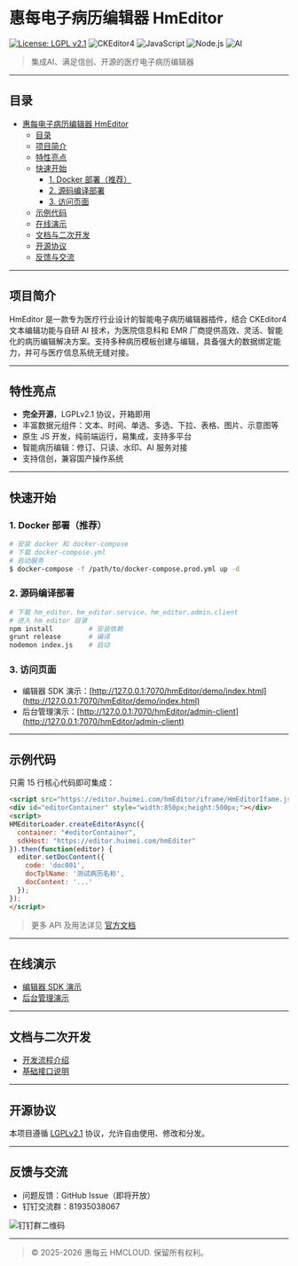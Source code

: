 # 惠每电子病历编辑器 HmEditor

[![License: LGPL v2.1](https://img.shields.io/badge/License-LGPL%20v2.1-blue.svg)](https://www.gnu.org/licenses/old-licenses/lgpl-2.1.html)
![CKEditor4](https://img.shields.io/badge/CKEditor-4.x-blue)
![JavaScript](https://img.shields.io/badge/JavaScript-ES6%2B-yellow)
![Node.js](https://img.shields.io/badge/Node.js-%3E%3D12.0.0-brightgreen)
![AI](https://img.shields.io/badge/AI-Ready-red)

> 集成AI、满足信创、开源的医疗电子病历编辑器

---

## 目录
- [惠每电子病历编辑器 HmEditor](#惠每电子病历编辑器-hmeditor)
  - [目录](#目录)
  - [项目简介](#项目简介)
  - [特性亮点](#特性亮点)
  - [快速开始](#快速开始)
    - [1. Docker 部署（推荐）](#1-docker-部署推荐)
    - [2. 源码编译部署](#2-源码编译部署)
    - [3. 访问页面](#3-访问页面)
  - [示例代码](#示例代码)
  - [在线演示](#在线演示)
  - [文档与二次开发](#文档与二次开发)
  - [开源协议](#开源协议)
  - [反馈与交流](#反馈与交流)

---

## 项目简介

HmEditor 是一款专为医疗行业设计的智能电子病历编辑器插件，结合 CKEditor4 文本编辑功能与自研 AI 技术，为医院信息科和 EMR 厂商提供高效、灵活、智能化的病历编辑解决方案。支持多种病历模板创建与编辑，具备强大的数据绑定能力，并可与医疗信息系统无缝对接。

---

## 特性亮点
- **完全开源**，LGPLv2.1 协议，开箱即用
- 丰富数据元组件：文本、时间、单选、多选、下拉、表格、图片、示意图等
- 原生 JS 开发，纯前端运行，易集成，支持多平台
- 智能病历编辑：修订、只读、水印、AI 服务对接
- 支持信创，兼容国产操作系统

---

## 快速开始

### 1. Docker 部署（推荐）
```bash
# 安装 docker 和 docker-compose
# 下载 docker-compose.yml
# 启动服务
$ docker-compose -f /path/to/docker-compose.prod.yml up -d
```

### 2. 源码编译部署
```bash
# 下载 hm_editor、hm_editor.service、hm_editor.admin.client
# 进入 hm_editor 目录
npm install         # 安装依赖
grunt release       # 编译
nodemon index.js    # 启动
```

### 3. 访问页面
- 编辑器 SDK 演示：[http://127.0.0.1:7070/hmEditor/demo/index.html](http://127.0.0.1:7070/hmEditor/demo/index.html)
- 后台管理演示：[http://127.0.0.1:7070/hmEditor/admin-client](http://127.0.0.1:7070/hmEditor/admin-client)

---

## 示例代码

只需 15 行核心代码即可集成：
```html
<script src="https://editor.huimei.com/hmEditor/iframe/HmEditorIfame.js"></script>
<div id="editorContainer" style="width:850px;height:500px;"></div>
<script>
HMEditorLoader.createEditorAsync({
  container: "#editorContainer",
  sdkHost: "https://editor.huimei.com/hmEditor"
}).then(function(editor) {
  editor.setDocContent({
    code: 'doc001',
    docTplName: '测试病历名称',
    docContent: '...'
  });
});
</script>
```
> 更多 API 及用法详见 [官方文档](https://editor.huimei.com/)

---

## 在线演示
- [编辑器 SDK 演示](https://editor.huimei.com/hmEditor/demo/index.html)
- [后台管理演示](https://editor.huimei.com/hmEditor/admin-client)

---

## 文档与二次开发
- [开发流程介绍](hmEditor/开发流程介绍.md)
- [基础接口说明](hmEditor/extensions/base/README.MD)

---

## 开源协议

本项目遵循 [LGPLv2.1](https://www.gnu.org/licenses/old-licenses/lgpl-2.1.html) 协议，允许自由使用、修改和分发。

---

## 反馈与交流
- 问题反馈：GitHub Issue（即将开放）
- 钉钉交流群：81935038067

![钉钉群二维码](https://alidocs.oss-cn-zhangjiakou.aliyuncs.com/res/2M9qP5joJg2VDO01/img/910afe1a-efe9-4296-aedd-f6d3c16aa6da.png)

---

> © 2025-2026 惠每云 HMCLOUD. 保留所有权利。
